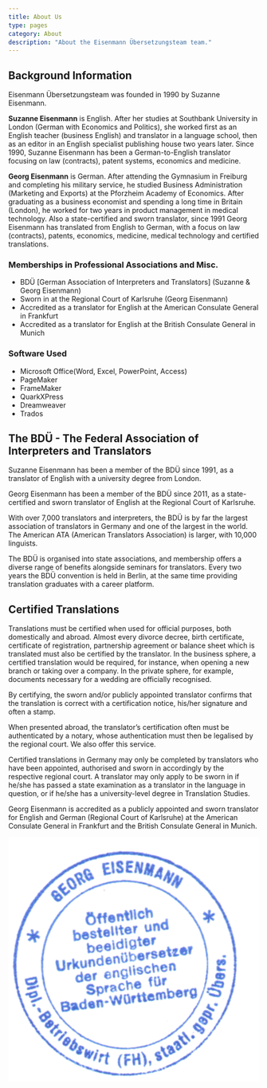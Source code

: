 ```yaml
---
title: About Us
type: pages
category: About
description: "About the Eisenmann Übersetzungsteam team."
---
```


## Background Information
Eisenmann Übersetzungsteam was founded in 1990 by Suzanne Eisenmann.

**Suzanne Eisenmann** is English. After her studies at Southbank University in London (German with Economics and Politics), she worked first as an English teacher (business English) and translator in a language school, then as an editor in an English specialist publishing house two years later. Since 1990, Suzanne Eisenmann has been a German-to-English translator focusing on law (contracts), patent systems, economics and medicine.

**Georg Eisenmann** is German. After attending the Gymnasium in Freiburg and completing his military service, he studied Business Administration (Marketing and Exports) at the Pforzheim Academy of Economics. After graduating as a business economist and spending a long time in Britain (London), he worked for two years in product management in medical technology. Also a state-certified and sworn translator, since 1991 Georg Eisenmann has translated from English to German, with a focus on law (contracts), patents, economics, medicine, medical technology and certified translations.

### Memberships in Professional Associations and Misc.
- BDÜ [German Association of Interpreters and Translators] (Suzanne & Georg Eisenmann)
- Sworn in at the Regional Court of Karlsruhe (Georg Eisenmann)
- Accredited as a translator for English at the American Consulate General in Frankfurt
- Accredited as a translator for English at the British Consulate General in Munich

### Software Used
- Microsoft Office(Word, Excel, PowerPoint, Access)
- PageMaker
- FrameMaker
- QuarkXPress
- Dreamweaver
- Trados

## The BDÜ - The Federal Association of Interpreters and Translators
Suzanne Eisenmann has been a member of the BDÜ since 1991, as a translator of English with a university degree from London.

Georg Eisenmann has been a member of the BDÜ since 2011, as a state-certified and sworn translator of English at the Regional Court of Karlsruhe.

With over 7,000 translators and interpreters, the BDÜ is by far the largest association of translators in Germany and one of the largest in the world. The American ATA (American Translators Association) is larger, with 10,000 linguists.

The BDÜ is organised into state associations, and membership offers a diverse range of benefits alongside seminars for translators. Every two years the BDÜ convention is held in Berlin, at the same time providing translation graduates with a career platform.

## Certified Translations
Translations must be certified when used for official purposes, both domestically and abroad. Almost every divorce decree, birth certificate, certificate of registration, partnership agreement or balance sheet which is translated must also be certified by the translator. In the business sphere, a certified translation would be required, for instance, when opening a new branch or taking over a company. In the private sphere, for example, documents necessary for a wedding are officially recognised.

By certifying, the sworn and/or publicly appointed translator confirms that the translation is correct with a certification notice, his/her signature and often a stamp.

When presented abroad, the translator’s certification often must be authenticated by a notary, whose authentication must then be legalised by the regional court. We also offer this service.

Certified translations in Germany may only be completed by translators who have been appointed, authorised and sworn in accordingly by the respective regional court. A translator may only apply to be sworn in if he/she has passed a state examination as a translator in the language in question, or if he/she has a university-level degree in Translation Studies.

Georg Eisenmann is accredited as a publicly appointed and sworn translator for English and German (Regional Court of Karlsruhe) at the American Consulate General in Frankfurt and the British Consulate General in Munich.

![George Eisenmann Certification](./georg-cert.png)